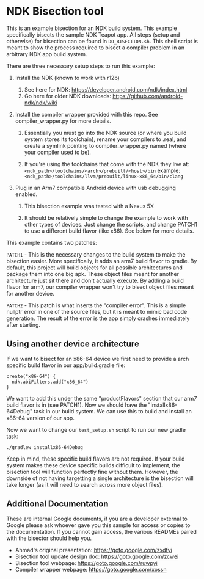 # NDK Bisection tool

This is an example bisection for an NDK build system. This example specifically
bisects the sample NDK Teapot app. All steps (setup and otherwise) for bisection
can be found in `DO_BISECTION.sh`. This shell script is meant to show the
process required to bisect a compiler problem in an arbitrary NDK app build
system.

There are three necessary setup steps to run this example:

1.  Install the NDK (known to work with r12b)

    1. See here for NDK: https://developer.android.com/ndk/index.html
    2. Go here for older NDK downloads: https://github.com/android-ndk/ndk/wiki

1.  Install the compiler wrapper provided with this repo. See
    compiler_wrapper.py for more details.

    1.  Essentially you must go into the NDK source (or where you build system
        stores its toolchain), rename your compilers to <compiler>.real, and
        create a symlink pointing to compiler_wrapper.py named <compiler>
        (where your compiler used to be).

    2.  If you're using the toolchains that come with the NDK they live at:
        `<ndk_path>/toolchains/<arch>/prebuilt/<host>/bin`
        example:
        `<ndk_path>/toolchains/llvm/prebuilt/linux-x86_64/bin/clang`

1.  Plug in an Arm7 compatible Android device with usb debugging enabled.

    1. This bisection example was tested with a Nexus 5X

    2. It should be relatively simple to change the example to work with other
       types of devices. Just change the scripts, and change PATCH1 to use a
       different build flavor (like x86). See below for more details.

This example contains two patches:

`PATCH1` - This is the necessary changes to the build system to make the
bisection easier. More specifically, it adds an arm7 build flavor to gradle.
By default, this project will build objects for all possible architectures and
package them into one big apk. These object files meant for another
architecture just sit there and don't actually execute. By adding a build
flavor for arm7, our compiler wrapper won't try to bisect object files meant
for another device.

`PATCH2` - This patch is what inserts the "compiler error". This is a simple
nullptr error in one of the source files, but it is meant to mimic bad code
generation. The result of the error is the app simply crashes immediately
after starting.

## Using another device architecture

If we want to bisect for an x86-64 device we first need to provide a arch
specific build flavor in our app/build.gradle file:

```
create("x86-64") {
  ndk.abiFilters.add("x86_64")
}
```

We want to add this under the same "productFlavors" section that our arm7
build flavor is in (see PATCH1). Now we should have the "installx86-64Debug"
task in our build system. We can use this to build and install an x86-64
version of our app.

Now we want to change our `test_setup.sh` script to run our new gradle task:
```
./gradlew installx86-64Debug
```

Keep in mind, these specific build flavors are not required. If your build
system makes these device specific builds difficult to implement, the
bisection tool will function perfectly fine without them. However, the
downside of not having targetting a single architecture is the bisection will
take longer (as it will need to search across more object files).

## Additional Documentation

These are internal Google documents, if you are a developer external to
Google please ask whoever gave you this sample for access or copies to the
documentation. If you cannot gain access, the various READMEs paired with the
bisector should help you.

* Ahmad's original presentation: https://goto.google.com/zxdfyi
* Bisection tool update design doc: https://goto.google.com/zcwei
* Bisection tool webpage: https://goto.google.com/ruwpyi
* Compiler wrapper webpage: https://goto.google.com/xossn
